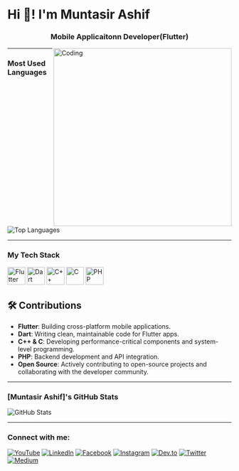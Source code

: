 # Hi 👋! I'm Muntasir Ashif
<h3 align="center">Mobile Applicaitonn Developer(Flutter)</h3>

<img align="right" alt="Coding" width="400" src="https://cdn.dribbble.com/users/1162077/screenshots/3848914/programmer.gif">

---

### Most Used Languages

![Top Languages](https://github-readme-stats.vercel.app/api/top-langs/?username=MuntasirAsif&layout=compact&theme=radical)

---

### My Tech Stack

<p align="left">
  <img src="https://img.icons8.com/color/48/000000/flutter.png" alt="Flutter" width="40" height="40"/>
  <img src="https://img.icons8.com/color/48/000000/dart.png" alt="Dart" width="40" height="40"/>
  <img src="https://img.icons8.com/color/48/000000/c-plus-plus-logo.png" alt="C++" width="40" height="40"/>
  <img src="https://img.icons8.com/color/48/000000/c-programming.png" alt="C" width="40" height="40"/>
  <img src="https://img.icons8.com/officel/48/000000/php-logo.png" alt="PHP" width="40" height="40"/>
</p>


## 🛠️ Contributions

- **Flutter**: Building cross-platform mobile applications.
- **Dart**: Writing clean, maintainable code for Flutter apps.
- **C++ & C**: Developing performance-critical components and system-level programming.
- **PHP**: Backend development and API integration.
- **Open Source**: Actively contributing to open-source projects and collaborating with the developer community.

---

### [Muntasir Ashif]'s GitHub Stats

![GitHub Stats](https://github-readme-stats.vercel.app/api?username=MuntasirAsif&show_icons=true&theme=radical)

---


### Connect with me:

[![YouTube](https://img.shields.io/badge/YouTube-red?style=flat-square&logo=youtube)](https://www.youtube.com/@errorcode99official)
[![LinkedIn](https://img.shields.io/badge/LinkedIn-blue?style=flat-square&logo=linkedin)](https://www.linkedin.com/in/muhammad-muntasir-mahamud-ashif-2a6749200/)
[![Facebook](https://img.shields.io/badge/Facebook-1877F2?style=flat-square&logo=facebook&logoColor=white)](https://www.facebook.com/muntasir.sky.llc)
[![Instagram](https://img.shields.io/badge/Instagram-E4405F?style=flat-square&logo=instagram&logoColor=white)](https://www.instagram.com/muntasirashif)
[![Dev.to](https://img.shields.io/badge/Dev.to-0A0A0A?style=flat-square&logo=devdotto)](https://dev.to/yourusername)
[![Twitter](https://img.shields.io/badge/Twitter-blue?style=flat-square&logo=twitter&logoColor=white)](https://twitter.com/ashif_muntasir)
[![Medium](https://img.shields.io/badge/-Medium-black?style=flat-square&logo=medium)](https://medium.com/@muntasirashifee)
